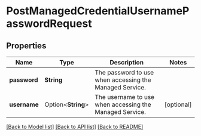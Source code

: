 # PostManagedCredentialUsernamePasswordRequest

## Properties

Name | Type | Description | Notes
------------ | ------------- | ------------- | -------------
**password** | **String** | The password to use when accessing the Managed Service. | 
**username** | Option<**String**> | The username to use when accessing the Managed Service. | [optional]

[[Back to Model list]](../README.md#documentation-for-models) [[Back to API list]](../README.md#documentation-for-api-endpoints) [[Back to README]](../README.md)


